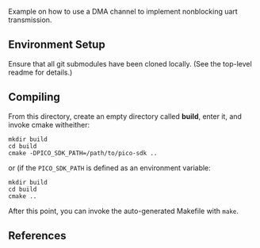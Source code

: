 Example on how to use a DMA channel to implement nonblocking uart transmission.

## Environment Setup
Ensure that all git submodules have been cloned locally.
(See the top-level readme for details.)

## Compiling
From this directory, create an empty directory called **build**, enter it, and invoke cmake witheither:

````
mkdir build
cd build
cmake -DPICO_SDK_PATH=/path/to/pico-sdk ..
````
or (if the `PICO_SDK_PATH` is defined as an environment variable:
````
mkdir build
cd build
cmake ..
````
After this point, you can invoke the auto-generated Makefile with `make`.


## References
